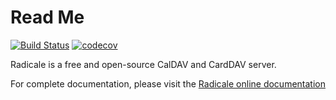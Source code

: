 Read Me
=======
[![Build Status](https://travis-ci.org/Kozea/Radicale.svg?branch=master)](https://travis-ci.org/Kozea/Radicale)
[![codecov](https://codecov.io/gh/kozea/radicale/branch/master/graphs/badge.svg)](https://codecov.io/gh/kozea/radicale/branch/master)

Radicale is a free and open-source CalDAV and CardDAV server.

For complete documentation, please visit the
[Radicale online documentation](https://radicale.org/documentation)
